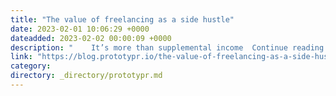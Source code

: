 ```yaml
---
title: "The value of freelancing as a side hustle"
date: 2023-02-01 10:06:29 +0000
dateadded: 2023-02-02 00:00:09 +0000
description: "    It’s more than supplemental income  Continue reading on Prototypr »  "
link: "https://blog.prototypr.io/the-value-of-freelancing-as-a-side-hustle-a2fcb50841d0?source=rss----eb297ea1161a---4"
category:
directory: _directory/prototypr.md
---
```

